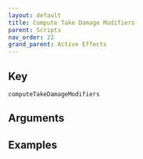 ```yaml
---
layout: default
title: Compute Take Damage Modifiers
parent: Scripts
nav_order: 22
grand_parent: Active Effects
---
```

## Key

`computeTakeDamageModifiers`

## Arguments 

## Examples

